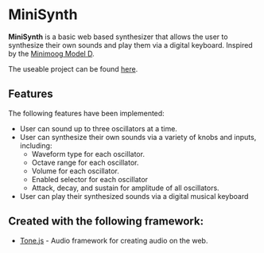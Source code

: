 # MiniSynth

**MiniSynth** is a basic web based synthesizer that allows the user to synthesize their own sounds and play them via a digital keyboard. Inspired by the [Minimoog Model D](https://www.moogmusic.com/products/minimoog-model-d).

The useable project can be found [here](https://kyletownsend74.github.io/MiniSynth/).

## Features

The following features have been implemented:

- User can sound up to three oscillators at a time.
- User can synthesize their own sounds via a variety of knobs and inputs, including:
  - Waveform type for each oscillator.
  - Octave range for each oscillator.
  - Volume for each oscillator.
  - Enabled selector for each oscillator
  - Attack, decay, and sustain for amplitude of all oscillators.
- User can play their synthesized sounds via a digital musical keyboard

## Created with the following framework:

- [Tone.js](https://github.com/Tonejs/Tone.js) - Audio framework for creating audio on the web.
